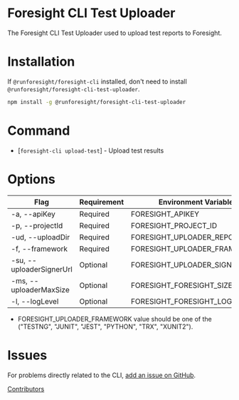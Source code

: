 Foresight CLI Test Uploader
==========

The Foresight CLI Test Uploader used to upload test reports to Foresight.

Installation
======

If ``@runforesight/foresight-cli`` installed, don't need to install ``@runforesight/foresight-cli-test-uploader``.

```bash
npm install -g @runforesight/foresight-cli-test-uploader
```

# Command

* [`foresight-cli upload-test`] - Upload test results


# Options

| Flag                              | Requirement       | Environment Variable            | Default
| ---                               | ---               | ---                             | ---
| -a, --apiKey <string>             | Required          | FORESIGHT_APIKEY                | None
| -p, --projectId <string>          | Required          | FORESIGHT_PROJECT_ID            | None
| -ud, --uploadDir <string>         | Required          | FORESIGHT_UPLOADER_REPORT_DIR   | None
| -f, --framework <enum>            | Required          | FORESIGHT_UPLOADER_FRAMEWORK    | None
| -su, --uploaderSignerUrl <string> | Optional          | FORESIGHT_UPLOADER_SIGNER_URL   | ForesightSignedUrl
| -ms, --uploaderMaxSize <string>   | Optional          | FORESIGHT_FORESIGHT_SIZE_MAX    | 20 MB
| -l, --logLevel <string>           | Optional          | FORESIGHT_FORESIGHT_LOG_LEVEL   | error

* FORESIGHT_UPLOADER_FRAMEWORK value should be one of the ("TESTNG", "JUNIT", "JEST", "PYTHON", "TRX", "XUNIT2").

Issues
======

For problems directly related to the CLI, [add an issue on GitHub](https://github.com/runforesight/foresight-cli/issues/new).

[Contributors](https://github.com/runforesight/foresight-cli/contributors)